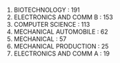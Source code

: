 1. BIOTECHNOLOGY :                          191
2. ELECTRONICS AND COMM B :       153
3. COMPUTER SCIENCE :                    113
4. MECHANICAL AUTOMOBILE :        62
5. MECHANICAL :                               57
6. MECHANICAL PRODUCTION :        25
7. ELECTRONICS AND COMM A :       19
